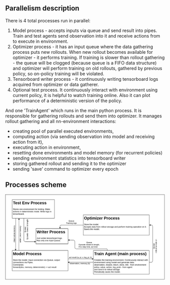 ## Parallelism description

There is 4 total processes run in parallel:
1. Model process - accepts inputs via queue and send result into pipes.
Train and test agents send observation into it and receive actions from to execute in environment.
2. Optimizer process - it has an input queue where the data gathering process puts new rollouts.
When new rollout becomes available for optimizer - it performs training.
If training is slower than rollout gathering - the queue will be clogged (because queue is a FIFO data structure)
and optimizer will perform training on old rollouts, gathered by previous policy,
so on-policy training will be violated.
3. Tensorboard writer process - it continuously writing tensorboard logs acquired
from optimizer or data gatherer.
4. Optional test process. It continuously interact with environment using current policy,
it is helpful to watch training online. Also it can plot performance of a deterministic version of the policy.

And one 'TrainAgent' which runs in the main python process.
It is responsible for gathering rollouts and send them into optimizer.
It manages rollout gathering and all nn-environment interactions:
* creating pool of parallel executed environments, 
* computing action (via sending observation into model and receiving action from it),
* executing action in environment,
* resetting done environments and model memory (for recurrent policies)
* sending environment statistics into tensorboard writer
* storing gathered rollout and sending it to the optimizer
* sending 'save' command to optimizer every epoch

## Processes scheme
![scheme](scheme.png)
